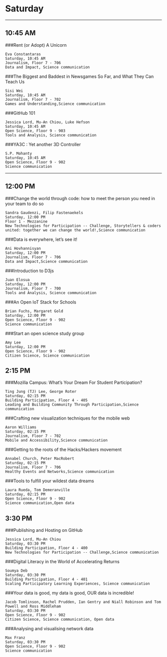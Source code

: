 
# Saturday

***
## 10:45 AM

###Rent (or Adopt) A Unicorn
```
Eva Constantaras
Saturday, 10:45 AM
Journalism, Floor 7 - 706
Data and Impact, Science communication
```

###The Biggest and Baddest in Newsgames So Far, and What They Can Teach Us
```
Sisi Wei
Saturday, 10:45 AM
Journalism, Floor 7 - 702
Games and Understanding,Science communication
```

###GitHub 101
```
Jessica Lord, Mu-An Chiou, Luke Hefson
Saturday, 10:45 AM
Open Science, Floor 9 - 903
Tools and Analysis, Science communication
```

###YA3C : Yet another 3D Controller
```
S.P. Mohanty
Saturday, 10:45 AM
Open Science, Floor 9 - 902
Science communication
```
***
## 12:00 PM
###Change the world through code: how to meet the person you need in your team to do so
```
Sandra Gaudenzi, Filip Fastenaekels
Saturday, 12:00 PM
Floor 1 - Mezzanine
New Technologies for Participation -- Challenge, Storytellers & coders united: together we can change the world!,Science communication
```

###Data is everywhere, let’s see it!
```
Ani Hovhannisyan
Saturday, 12:00 PM
Journalism, Floor 7 - 706
Data and Impact,Science communication
```

###Introduction to D3js
```
Juan Elosua
Saturday, 12:00 PM
Journalism, Floor 7 - 700
Tools and Analysis, Science communication
```

###An Open IoT Stack for Schools
```
Brian Fuchs, Margaret Gold
Saturday, 12:00 PM
Open Science, Floor 9 - 902
Science communication
```

###Start an open science study group
```
Amy Lee
Saturday, 12:00 PM
Open Science, Floor 9 - 902
Citizen Science, Science communication
```
## 2:15 PM

###Mozilla Campus: What’s Your Dream For Student Participation?
```
Ting Jung (TJ) Lee, George Roter
Saturday, 02:15 PM
Building Participation, Floor 4 - 405
Leading and Building Community Through Participation,Science communication
```

###Crafting new visualization techniques for the mobile web
```
Aaron Williams
Saturday, 02:15 PM
Journalism, Floor 7 - 702
Mobile and Accessibility,Science communication
```

###Getting to the roots of the Hacks/Hackers movement
```
Annabel Church, Peter MacRobert
Saturday, 02:15 PM
Journalism, Floor 7 - 706
Healthy Events and Networks,Science communication
```

###Tools to fulfill your wildest data dreams
```
Laura Rueda, Tom Demeranville
Saturday, 02:15 PM
Open Science, Floor 9 - 902
Science communication,Open data
```
## 3:30 PM
###Publishing and Hosting on GitHub
```
Jessica Lord, Mu-An Chiou
Saturday, 03:30 PM
Building Participation, Floor 4 - 400
New Technologies for Participation -- Challenge,Science communication
```

###Digital Literacy in the World of Accelerating Returns
```
Soumya Deb
Saturday, 03:30 PM
Building Participation, Floor 4 - 401
Scaling Participatory Learning Experiences, Science communication
```

###Your data is good, my data is good, OUR data is incredible!
```
Jacob Tomlinson, Rachel Prudden, Ian Gentry and Niall Robinson and Tom Powell and Ross Middleham
Saturday, 03:30 PM
Open Science, Floor 9 - 902
Citizen Science, Science communication, Open data
```

###Analysing and visualising network data
```
Max Franz
Saturday, 03:30 PM
Open Science, Floor 9 - 902
Science communication
```



